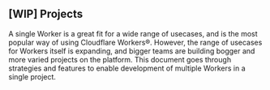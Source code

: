 ## [WIP] Projects

A single Worker is a great fit for a wide range of usecases, and is the most popular way of using Cloudflare Workers®. However, the range of usecases for Workers itself is expanding, and bigger teams are building bogger and more varied projects on the platform. This document goes through strategies and features to enable development of multiple Workers in a single project.
